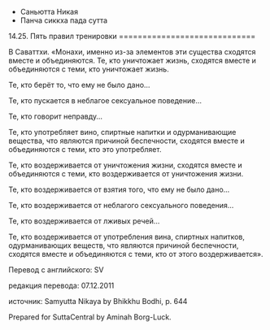 









* Саньютта Никая
* Панча сиккха пада сутта


14\.25\. Пять правил тренировки
\=\=\=\=\=\=\=\=\=\=\=\=\=\=\=\=\=\=\=\=\=\=\=\=\=\=\=\=\=



В Саваттхи\. «Монахи, именно из\-за элементов эти существа сходятся вместе и объединяются\. Те, кто уничтожает жизнь, сходятся вместе и объединяются с теми, кто уничтожает жизнь\.


Те, кто берёт то, что ему не было дано…


Те, кто пускается в неблагое сексуальное поведение…


Те, кто говорит неправду…


Те, кто употребляет вино, спиртные напитки и одурманивающие вещества, что являются причиной беспечности, сходятся вместе и объединяются с теми, кто это употребляет\.


Те, кто воздерживается от уничтожения жизни, сходятся вместе и объединяются с теми, кто воздерживается от уничтожения жизни\.


Те, кто воздерживается от взятия того, что ему не было дано…


Те, кто воздерживается от неблагого сексуального поведения…


Те, кто воздерживается от лживых речей…


Те, кто воздерживается от употребления вина, спиртных напитков, одурманивающих веществ, что являются причиной беспечности, сходятся вместе и объединяются с теми, кто от этого воздерживается»\.



Перевод с английского: SV


редакция перевода: 07\.12\.2011


источник: Samyutta Nikaya by Bhikkhu Bodhi, p\. 644


Prepared for SuttaCentral by Aminah Borg\-Luck\.






